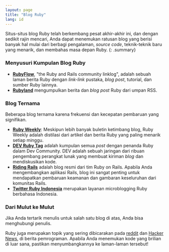 ```yaml
---
layout: page
title: "Blog Ruby"
lang: id
---
```


Situs-situs blog Ruby telah berkembang pesat akhir-akhir ini, dan dengan
sedikit rajin mencari, Anda dapat menemukan ratusan blog yang berisi
banyak hal mulai dari berbagi pengalaman, *source code*, teknik-teknik
baru yang menarik, dan membahas masa depan Ruby.
{: .summary}

### Menyusuri Kumpulan Blog Ruby

* [**RubyFlow**][rubyflow], "the Ruby and Rails community linklog",
  adalah sebuah laman berita Ruby dengan *link-link* pustaka, *blog post*,
  tutorial, dan sumber Ruby lainnya.
* [**Rubyland**][rubyland] mengumpulkan berita dan *blog post* Ruby
  dari umpan RSS.

### Blog Ternama

Beberapa blog ternama karena frekuensi dan kecepatan pembaruan yang
signifikan.

* [**Ruby Weekly**][ruby-weekly]: Meskipun lebih banyak buletin ketimbang
  blog, Ruby Weekly adalah distilasi dari artikel dan berita Ruby yang
  paling menarik setiap minggu.
* [**DEV Ruby Tag**][dev-ruby-tag] adalah kumpulan semua *post* dengan penanda
  Ruby dalam Dev Community. DEV adalah sebuah jaringan dari ribuan pengembang
  perangkat lunak yang membuat kiriman *blog* dan mendiskusikan kode.
* [**Riding Rails**][riding-rails] adalah blog resmi dari tim Ruby on Rails.
  Apabila Anda mengembangkan aplikasi Rails, blog ini sangat penting
  untuk mendapatkan pembaruan keamanan dan gambaran keseluruhan dari
  komunitas Rails.
* [**Twitter Ruby Indonesia**][ruby-id-twitter] merupakan layanan microblogging
  Ruby berbahasa Indonesia.

### Dari Mulut ke Mulut

Jika Anda tertarik menulis untuk salah satu blog di atas, Anda bisa
menghubungi penulis.

Ruby juga merupakan topik yang sering dibicarakan pada [reddit][reddit]
dan [Hacker News][hn], di berita pemrograman. Apabila Anda menemukan
kode yang brilian di luar sana, pastikan menyumbangkannya ke laman-laman
tersebut!



[rubyflow]: http://www.rubyflow.com/
[rubyland]: http://rubyland.news/
[ruby-weekly]: https://rubyweekly.com/
[dev-ruby-tag]: https://dev.to/t/ruby
[riding-rails]: http://weblog.rubyonrails.org/
[ruby-id-twitter]: https://twitter.com/id_ruby
[reddit]: http://www.reddit.com/r/ruby
[hn]: http://news.ycombinator.com/
